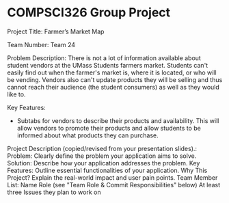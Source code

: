 # COMPSCI326 Group Project

Project Title: Farmer’s Market Map

Team Number: Team 24

Problem Description: There is not a lot of information available about student vendors at the UMass Students farmers market. Students can't easily find out when the farmer's market is, where it is located, or who will be vending. Vendors also can't update products they will be selling and thus cannot reach their audience (the student consumers) as well as they would like to.  

Key Features:
- Subtabs for vendors to describe their products and availability. This will allow vendors to promote their products and allow students to be informed about what products they can purchase.

Project Description (copied/revised from your presentation slides).:
Problem: Clearly define the problem your application aims to solve.
Solution: Describe how your application addresses the problem.
Key Features: Outline essential functionalities of your application.
Why This Project? Explain the real-world impact and user pain points.
Team Member List:
Name
Role (see "Team Role & Commit Responsibilities" below)
At least three Issues they plan to work on
